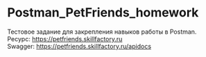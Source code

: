 # Postman_PetFriends_homework
Тестовое задание для закрепления навыков работы в Postman. <br>
Ресурс: https://petfriends.skillfactory.ru <br>
Swagger: https://petfriends.skillfactory.ru/apidocs
